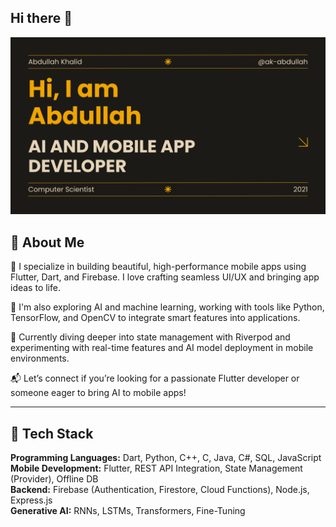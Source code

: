 ## Hi there 👋
![Banner](https://github.com/ak-abdullah/ak-abdullah/blob/main/images/Creative-Portfolio.png?raw=true)


<!--
**ak-abdullah/ak-abdullah** is a ✨ _special_ ✨ repository because its `README.md` (this file) appears on your GitHub profile.

Here are some ideas to get you started:

- 🔭 I’m currently working on ...
- 🌱 I’m currently learning ...
- 👯 I’m looking to collaborate on ...
- 🤔 I’m looking for help with ...
- 💬 Ask me about ...
- 📫 How to reach me: ...
- 😄 Pronouns: ...
- ⚡ Fun fact: ...
-->

<p align="center"><strong><h2>🚀 About Me</h2></strong></p>

📱 I specialize in building beautiful, high-performance mobile apps using Flutter, Dart, and Firebase. I love crafting seamless UI/UX and bringing app ideas to life.

🧠 I'm also exploring AI and machine learning, working with tools like Python, TensorFlow, and OpenCV to integrate smart features into applications.

🚀 Currently diving deeper into state management with Riverpod and experimenting with real-time features and AI model deployment in mobile environments.

📬 Let’s connect if you’re looking for a passionate Flutter developer or someone eager to bring AI to mobile apps!

---

<p align="center"><strong><h2>🧰 Tech Stack</h2></strong></p>

**Programming Languages:** Dart, Python, C++, C, Java, C#, SQL, JavaScript  
**Mobile Development:** Flutter, REST API Integration, State Management (Provider), Offline DB  
**Backend:** Firebase (Authentication, Firestore, Cloud Functions), Node.js, Express.js  
**Generative AI:** RNNs, LSTMs, Transformers, Fine-Tuning


